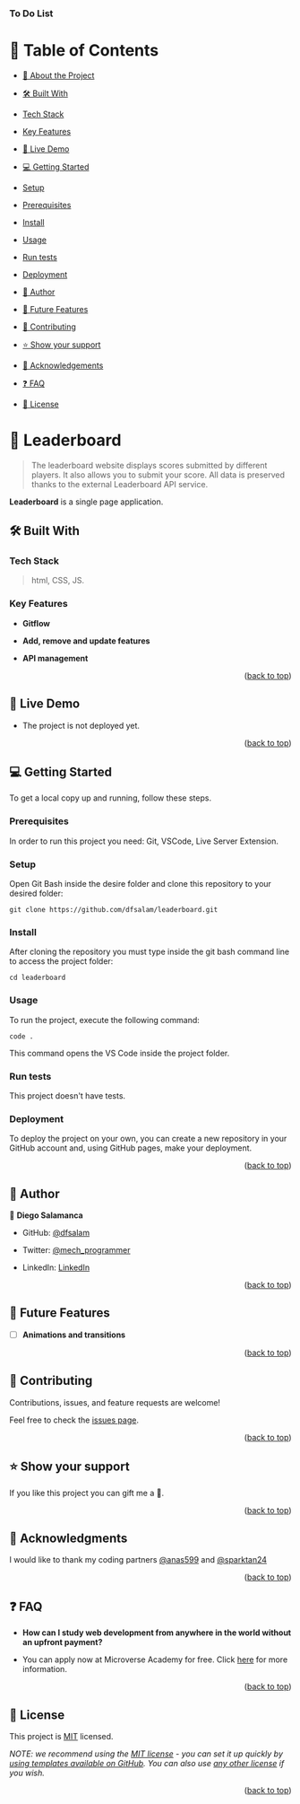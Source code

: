 <a  name="readme-top"></a>

<h3><b>To Do List</b></h3>
</div>

# 📗 Table of Contents  

- [📖 About the Project](#about-project)

- [🛠 Built With](#built-with)

- [Tech Stack](#tech-stack)

- [Key Features](#key-features)

- [🚀 Live Demo](#live-demo)

- [💻 Getting Started](#getting-started)

- [Setup](#setup)

- [Prerequisites](#prerequisites)

- [Install](#install)

- [Usage](#usage)

- [Run tests](#run-tests)

- [Deployment](#triangular_flag_on_post-deployment)

- [👥 Author](#authors)

- [🔭 Future Features](#future-features)

- [🤝 Contributing](#contributing)

- [⭐️ Show your support](#support)

- [🙏 Acknowledgements](#acknowledgements)

- [❓ FAQ](#faq)

- [📝 License](#license)

# 📖 Leaderboard<a name="about-project"></a>  

> The leaderboard website displays scores submitted by different players. It also allows you to submit your score. All data is preserved thanks to the external Leaderboard API service.   

**Leaderboard** is a single page application.

  

## 🛠 Built With <a name="built-with"></a>

  

### Tech Stack <a name="tech-stack"></a>

  

> html, CSS, JS.
 

### Key Features <a name="key-features"></a>
-  **Gitflow**

-  **Add, remove and update features**

-  **API management**

<p  align="right">(<a  href="#readme-top">back to top</a>)</p>

  
## 🚀 Live Demo <a name="live-demo"></a>

- The project is not deployed yet.


  

<p  align="right">(<a  href="#readme-top">back to top</a>)</p>

 

## 💻 Getting Started <a name="getting-started"></a>

To get a local copy up and running, follow these steps. 

### Prerequisites 

In order to run this project you need:
Git, VSCode, Live Server Extension.

### Setup  
Open Git Bash inside the desire folder and clone this repository to your desired folder:

    git clone https://github.com/dfsalam/leaderboard.git

  
### Install  

After cloning the repository you must type inside the git bash command line to access the project folder:

    cd leaderboard


### Usage
To run the project, execute the following command:

    code .

This command opens the VS Code inside the project folder. 


### Run tests

This project doesn't have tests.  


### Deployment  

To deploy the project on your own, you can create a new repository in your GitHub account and, using GitHub pages, make your deployment.


<p  align="right">(<a  href="#readme-top">back to top</a>)</p>

 
## 👥 Author <a name="authors"></a>
👤 **Diego Salamanca**

- GitHub: [@dfsalam](https://github.com/dfsalam)

- Twitter: [@mech_programmer](https://twitter.com/mech_programmer)

- LinkedIn: [LinkedIn](https://www.linkedin.com/in/diego-salamanca-5446141b8/)

<p  align="right">(<a  href="#readme-top">back to top</a>)</p>  

  

## 🔭 Future Features <a name="future-features"></a>
- [ ] **Animations and transitions**  

<p  align="right">(<a  href="#readme-top">back to top</a>)</p>
 

## 🤝 Contributing <a name="contributing"></a>

  

Contributions, issues, and feature requests are welcome!

  

Feel free to check the [issues page](https://github.com/dfsalam/leaderboard/issues).

  

<p  align="right">(<a  href="#readme-top">back to top</a>)</p> 

  

## ⭐️ Show your support <a name="support"></a>
If you like this project you can gift me a 🌟.

  

<p  align="right">(<a  href="#readme-top">back to top</a>)</p>
  

## 🙏 Acknowledgments <a name="acknowledgements"></a>

I would like to thank my coding partners <a href="https://github.com/anas599">@anas599</a> and <a href="https://github.com/sparktan24">@sparktan24</a>


<p  align="right">(<a  href="#readme-top">back to top</a>)</p>

  

## ❓ FAQ <a name="faq"></a>

  -  **How can I study web development from anywhere in the world without an upfront payment?**

  

- You can apply now at Microverse Academy for free. Click <a href="https://www.microverse.org/?grsf=s4zvn9">here</a> for more information.

<p  align="right">(<a  href="#readme-top">back to top</a>)</p>


## 📝 License <a name="license"></a>

  

This project is [MIT](./LICENSE) licensed.

  

_NOTE: we recommend using the [MIT license](https://choosealicense.com/licenses/mit/) - you can set it up quickly by [using templates available on GitHub](https://docs.github.com/en/communities/setting-up-your-project-for-healthy-contributions/adding-a-license-to-a-repository). You can also use [any other license](https://choosealicense.com/licenses/) if you wish._

  

<p  align="right">(<a  href="#readme-top">back to top</a>)</p>